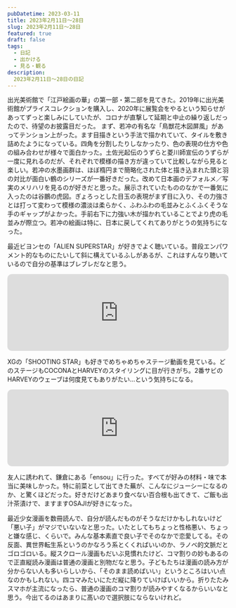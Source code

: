 ```yaml
---
pubDatetime: 2023-03-11
title: 2023年2月11日〜28日
slug: 2023年2月11日〜28日
featured: true
draft: false
tags:
  - 日記
  - 出かける
  - 見る・観る
description:
  2023年2月11日〜28日の日記
---
```


出光美術館で「江戸絵画の華」の第一部・第二部を見てきた。2019年に出光美術館がプライスコレクションを購入し、2020年に展覧会をやるという知らせがあってずっと楽しみにしていたが、コロナが直撃して延期と中止の繰り返しだったので、待望のお披露目だった。
まず、若冲の有名な「鳥獣花木図屏風」があってテンション上がった。ます目描きという手法で描かれていて、タイルを敷き詰めたようになっている。四角を分割したりしなかったり、色の表現の仕方や色の組み合わせが様々で面白かった。土佐光起伝のうずらと菱川師宣伝のうずらが一度に見れるのだが、それぞれで模様の描き方が違っていて比較しながら見ると楽しい。若冲の水墨画群は、ほぼ楕円まで簡略化された体と描き込まれた頭と羽の対比が面白い鶴のシリーズが一番好きだった。改めて日本画のデフォルメ／写実のメリハリを見るのが好きだと思った。展示されていたもののなかで一番気に入ったのは谷鵬の虎図。ぎょろっとした目玉の表現がまず目に入り、その力強さとは打って変わって模様の濃淡は柔らかく、ふわふわの毛並みとふくふくそうな手のギャップがよかった。手前右下に力強い木が描かれていることでより虎の毛並みが際立つ。若冲の絵画は特に、日本に戻してくれてありがとうの気持ちになった。

最近ビヨンセの「ALIEN SUPERSTAR」が好きでよく聴いている。普段エンパワメント的なものにたいして斜に構えているふしがあるが、これはすんなり聴いているので自分の基準はブレブレだなと思う。
<iframe style="width: 100%; max-width: 660px; overflow: hidden; border-radius: 10px;" src="https://embed.music.apple.com/jp/album/alien-superstar/1630005298?i=1630005848&amp;l=en" height="175" frameborder="0" sandbox="allow-forms allow-popups allow-same-origin allow-scripts allow-storage-access-by-user-activation allow-top-navigation-by-user-activation"></iframe>

XGの「SHOOTING STAR」も好きでめちゃめちゃステージ動画を見ている。どのステージもCOCONAとHARVEYのスタイリングに目が行きがち。2番サビのHARVEYのウェーブは何度見てもありがたい…という気持ちになる。
<iframe style="width: 100%; max-width: 660px; overflow: hidden; border-radius: 10px;" src="https://embed.music.apple.com/jp/album/shooting-star/1660487903?i=1660487904&amp;l=en" height="175" frameborder="0" sandbox="allow-forms allow-popups allow-same-origin allow-scripts allow-storage-access-by-user-activation allow-top-navigation-by-user-activation"></iframe>

友人に誘われて、鎌倉にある「ensou」に行った。すべてが好みの材料・味で本当に美味しかった。特に前菜として出てきた蕪が、こんなにジューシーになるのか、と驚くほどだった。好きだけどあまり食べない百合根も出てきて、ご飯も出汁茶漬けで、ますますOSAJIが好きになった。

最近少女漫画を数冊読んで、自分が読んだものがそうなだけかもしれないけど「悪い子」がマジでいないなと思った。いたとしてもちょっと性格悪い、ちょっと嫌な感じ、くらいで。みんな基本素直で良い子でそのなかで恋愛してる。その反面、異世界転生系というのかなろう系とくくればいいのか、ラノベ的文脈だとゴロゴロいる。縦スクロール漫画もだいぶ見慣れたけど、コマ割りの妙もあるので正直縦読み漫画は普通の漫画と別物だなと思う。子どもたちは漫画の読み方が分からない人も多いらしいから、「そのまま読めばいい」というところはいい点なのかもしれない。四コマみたいにただ縦に降りていけばいいから。折りたたみスマホが主流になったら、普通の漫画のコマ割りが読みやすくなるからいいなと思う。今出てるのはあまりに髙いので選択肢にならないけれど。